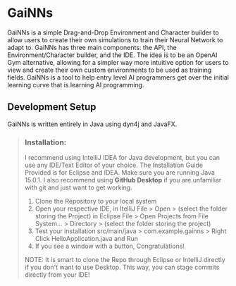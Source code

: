# GaiNNs
 
 
 GaiNNs is a simple Drag-and-Drop Environment and Character builder to allow users to create their own simulations to train their Neural Network to adapt to. GaiNNs has three main components: the API, the Environment/Character builder, and the IDE. The idea is to be an OpenAI Gym alternative, allowing for a simpler way more intuitive option for users to view and create their own custom environments to be used as training fields. GaiNNs is a tool to help entry level AI programmers get over the initial learning curve that is learning AI programming.
 
 
 
 ## Development Setup
 
 GaiNNs is written entirely in Java using dyn4j and JavaFX.
 
 >### Installation:
 > I recommend using IntelliJ IDEA for Java development, but you can use any IDE/Text Editor of your choice. The Installation Guide Provided is for Eclipse and IDEA. Make sure you are running Java 15.0.1. I also recommend using **GitHub Desktop** if you are unfamiliar with git and just want to get working. 
 > 
 > 1. Clone the Repository to your local system
 > 2. Open your respective IDE, 
 >       in ItelliJ File > Open > (select the folder storing the Project)
 >       in Eclipse File > Open Projects from File System... > Directory > (select the folder storing the project)
 > 3. Test your installation
 >       src/main/java > com.example.gainns > Right Click HelloApplication.java and Run
 > 4. If you see a window with a button, Congratulations!
 > 
 > NOTE: It is smart to clone the Repo through Eclipse or IntelliJ directly if you don't want to use Desktop. This way, you can stage commits directly from your IDE!


